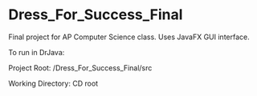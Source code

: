 # Dress_For_Success_Final
Final project for AP Computer Science class. Uses JavaFX GUI interface.

To run in DrJava:

Project Root: /Dress_For_Success_Final/src

Working Directory: CD root

